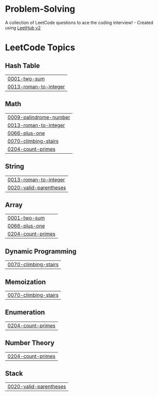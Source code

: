 # Problem-Solving
A collection of LeetCode questions to ace the coding interview! - Created using [LeetHub v2](https://github.com/arunbhardwaj/LeetHub-2.0)

<!---LeetCode Topics Start-->
# LeetCode Topics
## Hash Table
|  |
| ------- |
| [0001-two-sum](https://github.com/abdoatef267/Problem-Solving/tree/master/0001-two-sum) |
| [0013-roman-to-integer](https://github.com/abdoatef267/Problem-Solving/tree/master/0013-roman-to-integer) |
## Math
|  |
| ------- |
| [0009-palindrome-number](https://github.com/abdoatef267/Problem-Solving/tree/master/0009-palindrome-number) |
| [0013-roman-to-integer](https://github.com/abdoatef267/Problem-Solving/tree/master/0013-roman-to-integer) |
| [0066-plus-one](https://github.com/abdoatef267/Problem-Solving/tree/master/0066-plus-one) |
| [0070-climbing-stairs](https://github.com/abdoatef267/Problem-Solving/tree/master/0070-climbing-stairs) |
| [0204-count-primes](https://github.com/abdoatef267/Problem-Solving/tree/master/0204-count-primes) |
## String
|  |
| ------- |
| [0013-roman-to-integer](https://github.com/abdoatef267/Problem-Solving/tree/master/0013-roman-to-integer) |
| [0020-valid-parentheses](https://github.com/abdoatef267/Problem-Solving/tree/master/0020-valid-parentheses) |
## Array
|  |
| ------- |
| [0001-two-sum](https://github.com/abdoatef267/Problem-Solving/tree/master/0001-two-sum) |
| [0066-plus-one](https://github.com/abdoatef267/Problem-Solving/tree/master/0066-plus-one) |
| [0204-count-primes](https://github.com/abdoatef267/Problem-Solving/tree/master/0204-count-primes) |
## Dynamic Programming
|  |
| ------- |
| [0070-climbing-stairs](https://github.com/abdoatef267/Problem-Solving/tree/master/0070-climbing-stairs) |
## Memoization
|  |
| ------- |
| [0070-climbing-stairs](https://github.com/abdoatef267/Problem-Solving/tree/master/0070-climbing-stairs) |
## Enumeration
|  |
| ------- |
| [0204-count-primes](https://github.com/abdoatef267/Problem-Solving/tree/master/0204-count-primes) |
## Number Theory
|  |
| ------- |
| [0204-count-primes](https://github.com/abdoatef267/Problem-Solving/tree/master/0204-count-primes) |
## Stack
|  |
| ------- |
| [0020-valid-parentheses](https://github.com/abdoatef267/Problem-Solving/tree/master/0020-valid-parentheses) |
<!---LeetCode Topics End-->
